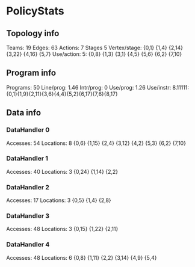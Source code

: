 # PolicyStats
## Topology info
Teams:		19
Edges:		63
Actions:	7
Stages		5
Vertex/stage:	{0,1} {1,4} {2,14} {3,22} {4,16} {5,7} 
Use/action:	5: {0,8} {1,3} {3,1} {4,5} {5,6} {6,2} {7,10} 

## Program info
Programs:	50
Line/prog:	1.46
Intr/prog:	0
Use/prog:	1.26
Use/instr:	8.11111: {0,1}{1,9}{2,11}{3,6}{4,4}{5,2}{6,17}{7,6}{8,17}

## Data info

### DataHandler 0
Accesses:	54
Locations:	8
{0,6} {1,15} {2,4} {3,12} {4,2} {5,3} {6,2} {7,10} 

### DataHandler 1
Accesses:	40
Locations:	3
{0,24} {1,14} {2,2} 

### DataHandler 2
Accesses:	17
Locations:	3
{0,5} {1,4} {2,8} 

### DataHandler 3
Accesses:	48
Locations:	3
{0,15} {1,22} {2,11} 

### DataHandler 4
Accesses:	48
Locations:	6
{0,8} {1,11} {2,2} {3,14} {4,9} {5,4} 